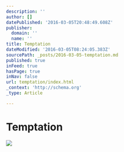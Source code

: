```yaml
---
description: ''
author: []
datePublished: '2016-03-05T20:48:49.608Z'
publisher:
  domain: ''
  name: ''
title: Temptation
dateModified: '2016-03-05T08:24:05.383Z'
sourcePath: _posts/2016-03-05-temptation.md
published: true
inFeed: true
hasPage: true
inNav: false
url: temptation/index.html
_context: 'http://schema.org'
_type: Article

---
```

# Temptation
![](https://the-grid-user-content.s3-us-west-2.amazonaws.com/827d77f7-34f3-4ff0-a9ad-5775780c3677.png)
